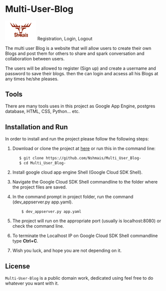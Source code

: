 # Multi-User-Blog

<img src="/static/img/logo.png" width="100"> Registration, Login, Logout

The multi user Blog is a website that will allow users to create their own Blogs and post them for others to share and spark conversation and collaboration between users.

The users will be allowed to register (Sign up) and create a username and password to save their blogs.
then the can login and acsess all his Blogs at any times he/she pleases.  


## Tools
There are many tools uses in this project as Google App Engine, postgres database, HTML, CSS, Python... etc.  


## Installation and Run

In order to install and run the project please follow the following steps:
1. Download or clone the project at [here](https://github.com/Nshmais/Multi_User_Blog-) or run this in the command line:

   ```
      $ git clone https://github.com/Nshmais/Multi_User_Blog-
      $ cd Multi_User_Blog-
   ```
   
2. Install google cloud app engine Shell (Google Cloud SDK Shell).
3. Navigate the Google Cloud SDK Shell commandline to the folder where the project files are saved.
4. In the command prompt in project folder, run the command (dev_appserver.py app.yaml).
    ```
        $ dev_appserver.py app.yaml
    ```

5. The project will run on the appropriate port (usually is localhost:8080) or check the command line.
6. To terminate the Localhost IP on Google Cloud SDK Shell commandline type **Ctrl+C**.
7. Wish you luck, and hope you are not depending on it.


## License

`Multi-User-Blog` is a public domain work, dedicated using feel free to do whatever you want with it.
